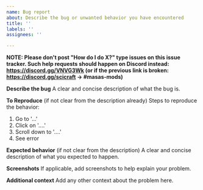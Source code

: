 ```yaml
---
name: Bug report
about: Describe the bug or unwanted behavior you have encountered
title: ''
labels: ''
assignees: ''

---
```


**NOTE: Please don't post "How do I do X?" type issues on this issue tracker. Such help requests should happen on Discord instead: https://discord.gg/VNVG3Wk (or if the previous link is broken: https://discord.gg/scicraft -> #masas-mods)**

**Describe the bug**
A clear and concise description of what the bug is.

**To Reproduce** (if not clear from the description already)
Steps to reproduce the behavior:
1. Go to '...'
2. Click on '....'
3. Scroll down to '....'
4. See error

**Expected behavior** (if not clear from the description)
A clear and concise description of what you expected to happen.

**Screenshots**
If applicable, add screenshots to help explain your problem.

**Additional context**
Add any other context about the problem here.
